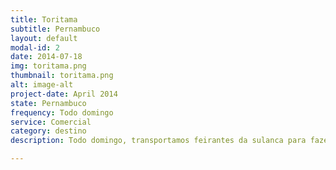```yaml
---
title: Toritama
subtitle: Pernambuco
layout: default
modal-id: 2
date: 2014-07-18
img: toritama.png
thumbnail: toritama.png
alt: image-alt
project-date: April 2014
state: Pernambuco
frequency: Todo domingo
service: Comercial
category: destino
description: Todo domingo, transportamos feirantes da sulanca para fazer compras. A viajem dura cerca de duas horas e os feirantes tem até 11:00 da segunda-feira para fazer suas compras.

---
```

